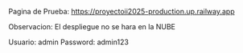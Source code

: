 Pagina de Prueba: https://proyectoii2025-production.up.railway.app

Observacion: El despliegue no se hara en la NUBE

Usuario: admin Password: admin123
